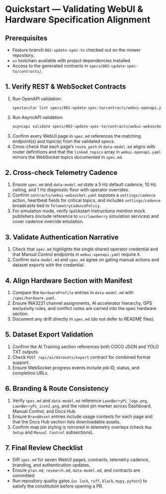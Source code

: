 # Quickstart — Validating WebUI & Hardware Specification Alignment

## Prerequisites
- Feature branch `002-update-spec-to` checked out on the mower repository.
- `uv` toolchain available with project dependencies installed.
- Access to the generated contracts in `specs/002-update-spec-to/contracts/`.

## 1. Verify REST & WebSocket Contracts
1. Run OpenAPI validation:
   ```bash
   spectacular lint specs/002-update-spec-to/contracts/webui-openapi.yaml
   ```
2. Run AsyncAPI validation:
   ```bash
   asyncapi validate specs/002-update-spec-to/contracts/webui-websocket.yaml
   ```
3. Confirm every WebUI page in `spec.md` references the matching endpoint(s) and topic(s) from the validated specs.
4. Cross-check that each page’s `route_path` in `data-model.md` aligns with router definitions and that the `linked_topics` array in `webui-openapi.yaml` mirrors the WebSocket topics documented in `spec.md`.

## 2. Cross-check Telemetry Cadence
1. Ensure `spec.md` and `data-model.md` state a 5 Hz default cadence, 10 Hz ceiling, and 1 Hz diagnostic floor with operator overrides.
2. Confirm `contracts/webui-websocket.yaml` exposes a `settings/cadence` action, heartbeat fields for critical topics, and includes `settings/cadence` broadcasts tied to `TelemetryCadencePolicy`.
3. For simulation mode, verify quickstart instructions mention mock publishers (include reference to `src/lawnberry` simulation services) and cover cadence override emulation.

## 3. Validate Authentication Narrative
1. Check that `spec.md` highlights the single shared operator credential and that Manual Control endpoints in `webui-openapi.yaml` require it.
2. Confirm `data-model.md` and `spec.md` agree on gating manual actions and dataset exports with the credential.

## 4. Align Hardware Section with Manifest
1. Compare the `HardwareProfile` entries in `data-model.md` with `/spec/hardware.yaml`.
2. Ensure INA3221 channel assignments, AI accelerator hierarchy, GPS exclusivity rules, and conflict notes are carried into the spec hardware section.
3. Document any drift directly in `spec.md` (do not defer to README files).

## 5. Dataset Export Validation
1. Confirm the AI Training section references both COCO JSON and YOLO TXT outputs.
2. Check `POST /api/ai/datasets/export` contract for combined format support.
3. Ensure WebSocket progress events include job ID, status, and completion URLs.

## 6. Branding & Route Consistency
1. Verify `spec.md` and `data-model.md` reference `LawnBerryPi_logo.png`, `LawnBerryPi_icon2.png`, and the robot pin marker across Dashboard, Manual Control, and Docs Hub.
2. Ensure `BrandAsset` entries include usage contexts for each page and that the Docs Hub section lists downloadable assets.
3. Confirm map pin styling is mirrored in telemetry overlays (check `Map Setup` and `Manual Control` subsections).

## 7. Final Review Checklist
- Diff `spec.md` for seven WebUI pages, contracts, telemetry cadence, branding, and authentication updates.
- Ensure `plan.md`, `research.md`, `data-model.md`, and contracts are committed.
- Run repository quality gates (`uv lock`, `ruff`, `black`, `mypy`, `pytest`) to satisfy the constitution before opening a PR.
